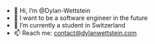 - 👋 Hi, I’m @Dylan-Wettstein
- 👀 I want to be a software engineer in the future
- 🌱 I’m currently a student in Switzerland
- 📫 Reach me: contact@dylanwettstein.com
